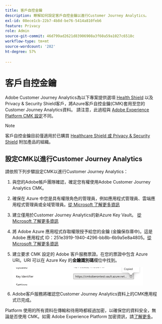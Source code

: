 ```yaml
---
title: 客戶自控金鑰
description: 瞭解如何設定客戶自控金鑰以進行Customer Journey Analytics。
exl-id: 08ece1cb-22b7-4b8d-be76-5414a810feb6
feature: Privacy
role: Admin
source-git-commit: 46d799ad2621d83906908a3f60a59a1027c6518c
workflow-type: tm+mt
source-wordcount: '282'
ht-degree: 57%

---
```


# 客戶自控金鑰

Adobe Customer Journey Analytics為以下專案提供選項 [Health Shield](https://www.adobe.com/tw/trust/compliance/hipaa-ready.html) 以及Privacy &amp; Security Shield客戶，將Azure客戶自控金鑰(CMK)套用至您的Customer Journey Analytics資料。  請注意，此過程與 [Adobe Experience Platform CMK 設定](https://experienceleague.adobe.com/docs/experience-platform/landing/governance-privacy-security/customer-managed-keys.html?lang=zh-Hant)不同。

>[!NOTE]
>
>客戶自控金鑰目前僅適用於已購買 [Healthcare Shield 或 Privacy &amp; Security Shield](https://experienceleague.adobe.com/docs/customer-data-management-voices-events/events/governance/healthcare-shield.html) 附加產品的組織。

## 設定CMK以進行Customer Journey Analytics

請依照下列步驟設定CMK以進行Customer Journey Analytics：

1. 與您的Adobe帳戶團隊確認，確定您有權使用Adobe Customer Journey Analytics CMK。
1. 確保在 Azure 中您是具有權限角色的管理員，例如應用程式管理員、雲端應用程式管理員或全域管理員。[從 Microsoft 了解更多資訊](https://learn.microsoft.com/zh-tw/azure/active-directory/roles/permissions-reference)
1. 建立僅用於Customer Journey Analytics的新Azure Key Vault。 [從 Microsoft 了解更多資訊](https://learn.microsoft.com/zh-tw/azure/key-vault/general/)
1. 將 Adobe Azure 應用程式存取權限授予給您的金鑰 (金鑰保存庫中)。這是 Adobe 應用程式 ID：251e3919-1940-4296-bb8b-6b9a5e8a4805。[從 Microsoft 了解更多資訊](https://learn.microsoft.com/zh-tw/azure/storage/common/customer-managed-keys-configure-cross-tenant-existing-account?toc=%2Fazure%2Fstorage%2Fblobs%2Ftoc.json&amp;tabs=powershell-preview%2Cazure-portal#the-customer-grants-the-service-providers-app-access-to-the-key-in-the-key-vault)
1. 建立要求 CMK 設定的 Adobe 客戶服務票證。在您的票證中包含 Azure URI。URI 可以在 Azure Key 的&#x200B;**金鑰識別碼**&#x200B;欄位中找到。

   ![顯示https://cmkoberontest.vault.azure.net URI的金鑰識別碼欄位](assets/key-identifier.png)

1. Adobe客戶服務將確認您Customer Journey Analytics資料上的CMK應用程式已完成。

Platform 使用的所有資料在傳輸和待用時都經過加密，以確保您的資料安全，無論是否使用 CMK。如需 Adobe Experience Platform 加密資訊，請[了解更多](https://experienceleague.adobe.com/docs/experience-platform/landing/governance-privacy-security/encryption.html?lang=zh-Hant)。
